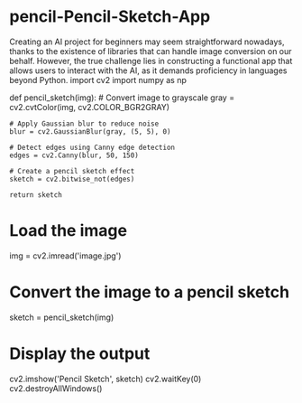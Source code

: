 # pencil-Pencil-Sketch-App
Creating an AI project for beginners may seem straightforward nowadays, thanks to the existence of libraries that can handle image conversion on our behalf. However, the true challenge lies in constructing a functional app that allows users to interact with the AI, as it demands proficiency in languages beyond Python.
import cv2
import numpy as np

def pencil_sketch(img):
    # Convert image to grayscale
    gray = cv2.cvtColor(img, cv2.COLOR_BGR2GRAY)

    # Apply Gaussian blur to reduce noise
    blur = cv2.GaussianBlur(gray, (5, 5), 0)

    # Detect edges using Canny edge detection
    edges = cv2.Canny(blur, 50, 150)

    # Create a pencil sketch effect
    sketch = cv2.bitwise_not(edges)

    return sketch

# Load the image
img = cv2.imread('image.jpg')

# Convert the image to a pencil sketch
sketch = pencil_sketch(img)

# Display the output
cv2.imshow('Pencil Sketch', sketch)
cv2.waitKey(0)
cv2.destroyAllWindows()
